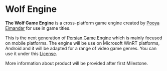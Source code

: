 Wolf Engine
===========

<p>
<strong>The Wolf Game Engine</strong> is a cross-platform game engine created by <a href="http://pooya-eimandar.azurewebsites.net/">Pooya Eimandar</a> for use in game titles.
<p>
This is the next generation of <a href="https://persianengine.codeplex.com/">Persian Game Engine</a> which is mainly focused on mobile platforms. The engine will be use on Microsoft WinRT platforms, Android and it will be adapted for a range of video game genres. You can use it under this <a href="https://github.com/PooyaEimandar/WolfEngine/blob/master/LICENSE">License</a>.
</p>
</p>
More information about product will be provided after first Milestone.
</p>
